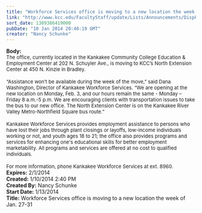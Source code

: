 ```yaml
---
title: "Workforce Services office is moving to a new location the week of Jan. 27-31"
link: "http://www.kcc.edu/FacultyStaff/update/Lists/Announcements/DispForm.aspx?ID=1393"
sort_date: 1389386419000
pubDate: "10 Jan 2014 20:40:19 GMT"
creator: "Nancy Schunke"
---
```


<div><b>Body:</b> <div class="ExternalClass72D55DA067C248268EA17674A3D28F8D">
<div><font size="2">The office, currently located in the Kankakee Community College Education &amp; Employment Center at 202 N. Schuyler Ave., is moving to KCC’s North Extension Center at 450 N. Kinzie in Bradley. </font></div>
<div><font size="2"></font> </div>
<div><font size="2">“Assistance won’t be available during the week of the move,” said Dana Washington, Director of Kankakee Workforce Services. “We are opening at the new location on Monday, Feb. 3, and our hours remain the same - Monday – Friday 8 a.m.-5 p.m. We are encouraging clients with transportation issues to take the bus to our new office. The North Extension Center is on the Kankakee River Valley Metro-Northfield Square bus route.” </font></div>
<div><font size="2"></font> </div>
<div><font size="2">Kankakee Workforce Services provides employment assistance to persons who have lost their jobs through plant closings or layoffs, low-income individuals working or not, and youth ages 18 to 21; the office also provides programs and services for enhancing one's educational skills for better employment marketability. All programs and services are offered at no cost to qualified individuals. </font></div>
<div><font size="2"></font> </div>
<div><font size="2">For more information, phone Kankakee Workforce Services at ext. 8960.</font></div></div></div>
<div><b>Expires:</b> 2/1/2014</div>
<div><b>Created:</b> 1/10/2014 2:40 PM</div>
<div><b>Created By:</b> Nancy Schunke</div>
<div><b>Start Date:</b> 1/13/2014</div>
<div><b>Title:</b> Workforce Services office is moving to a new location the week of Jan. 27-31</div>
